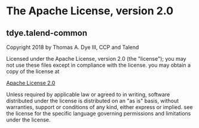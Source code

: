 # The Apache License, version 2.0

## tdye.talend-common

Copyright 2018 by Thomas A. Dye III, CCP and Talend

Licensed under the Apache License, version 2.0 (the "license"); you may not use these files except in compliance with the license. you may obtain a copy of the license at

[Apache License 2.0](http://www.apache.org/licenses/LICENSE-2.0)

Unless required by applicable law or agreed to in writing, software distributed under the license is distributed on an "as is" basis, without warranties, support or conditions of any kind, either express or implied. see the license for the specific language governing permissions and limitations under the license.